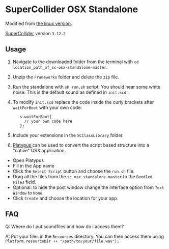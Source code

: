 # SuperCollider OSX Standalone

Modified from [the linux version](https://github.com/miguel-negrao/scStandalone).

[SuperCollider](http://supercollider.sourceforge.net/) version `3.12.2`

## Usage

1. Navigate to the downloaded folder from the terminal with `cd location_path_of_sc-osx-standalone-master`.
2. Unzip the `Frameworks` folder and delete the `zip` file.
3. Run the standalone with `sh run.sh` script. You should hear some white noise. This is the default sound as defined in `init.scd`.
4. To modify `init.scd` replace the code inside the curly brackets after `waitForBoot` with your own code:

          s.waitForBoot{
            // your own code here
          };

5. Include your extensions in the `SCClassLibrary` folder.
6. [Platypus ](http://sveinbjorn.org/platypus) can be used to convert the script based structure into a "native" OSX application.
  - Open Platypus
  - Fill in the App name
  - Click the `Select Script` button and choose the `run.sh` file.
  - Drag all the files from the `sc_osx_standalone-master` to the `Bundled Files` field.
  - Optional: to hide the post window change the interface option from `Text Window` to `None`.
  - Click `Create` and choose the location for your app. 

## FAQ

Q: Where do I put soundfiles and how do i access them?

A: Put your files in the `Resources` directory. You can then access them using `Platform.resourceDir ++ "/path/to/your/file.wav");`
